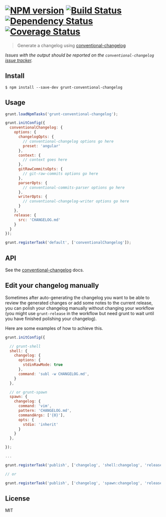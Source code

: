 #  [![NPM version][npm-image]][npm-url] [![Build Status][travis-image]][travis-url] [![Dependency Status][daviddm-image]][daviddm-url] [![Coverage Status][coveralls-image]][coveralls-url]

> Generate a changelog using [conventional-changelog](https://github.com/ajoslin/conventional-changelog)

*Issues with the output should be reported on the `conventional-changelog` [issue tracker](https://github.com/ajoslin/conventional-changelog/issues).*


## Install

```
$ npm install --save-dev grunt-conventional-changelog
```


## Usage

```js
grunt.loadNpmTasks('grunt-conventional-changelog');

grunt.initConfig({
  conventionalChangelog: {
    options: {
      changelogOpts: {
        // conventional-changelog options go here
        preset: 'angular'
      },
      context: {
        // context goes here
      },
      gitRawCommitsOpts: {
        // git-raw-commits options go here
      },
      parserOpts: {
        // conventional-commits-parser options go here
      },
      writerOpts: {
        // conventional-changelog-writer options go here
      }
    },
    release: {
      src: 'CHANGELOG.md'
    }
  }
});

grunt.registerTask('default', ['conventionalChangelog']);
```


## API

See the [conventional-changelog](https://github.com/ajoslin/conventional-changelog) docs.


## Edit your changelog manually

Sometimes after auto-generating the changelog you want to be able to review the generated changes or add some notes to the current release, you can polish your changelog manually without changing your workflow (you might use `grunt-release` in the workflow but need grunt to wait until you have finished polishing your changelog).

Here are some examples of how to achieve this.

```js
grunt.initConfig({

  // grunt-shell
  shell: {
    changelog: {
      options: {
        stdinRawMode: true
      },
      command: 'subl -w CHANGELOG.md',
    }
  },

  // or grunt-spawn
  spawn: {
    changelog: {
      command: 'vim',
      pattern: 'CHANGELOG.md',
      commandArgs: ['{0}'],
      opts: {
        stdio: 'inherit'
      }
    }
  },

});

...

grunt.registerTask('publish', ['changelog', 'shell:changelog', 'release']);

// or

grunt.registerTask('publish', ['changelog', 'spawn:changelog', 'release']);
```


## License

MIT


[npm-image]: https://badge.fury.io/js/grunt-conventional-changelog.svg
[npm-url]: https://npmjs.org/package/grunt-conventional-changelog
[travis-image]: https://travis-ci.org/btford/grunt-conventional-changelog.svg?branch=master
[travis-url]: https://travis-ci.org/btford/grunt-conventional-changelog
[daviddm-image]: https://david-dm.org/btford/grunt-conventional-changelog.svg?theme=shields.io
[daviddm-url]: https://david-dm.org/btford/grunt-conventional-changelog
[coveralls-image]: https://coveralls.io/repos/github/btford/grunt-conventional-changelog/badge.svg
[coveralls-url]: https://coveralls.io/r/btford/grunt-conventional-changelog
